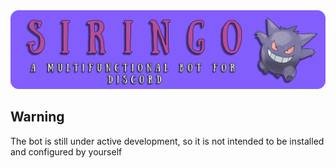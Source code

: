<div style="text-align:center"> 
    <img src="assets/siringo-thumbnail.png" />
</div>



## Warning
The bot is still under active development, so it is not intended to be installed and configured by yourself
